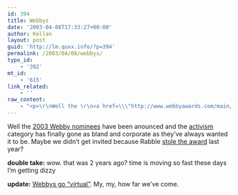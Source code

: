 ```yaml
---
id: 394
title: Webbys
date: '2003-04-08T17:33:27+00:00'
author: Kellan
layout: post
guid: 'http://lm.quxx.info/?p=394'
permalink: /2003/04/08/webbys/
typo_id:
    - '392'
mt_id:
    - '615'
link_related:
    - ''
raw_content:
    - "<p>\r\nWell the \r\n<a href=\\\"http://www.webbyawards.com/main/webby_awards/nominees.html\\\">2003 Webby nominees</a> have been anounced and the <a href=\\\"http://www.webbyawards.com/main/webby_awards/nominees.html#activism\\\">activism</a> category has finally gone as bland and corporate as they\\'ve always wanted it to be.  Maybe we didn\\'t get invited because Rabble <a href=\\\"http://www.protest.net/view.cgi?view=2199\\\">stole the award</a> last year?\r\n</p>\r\n<p>\r\n<b>double take:</b> wow.  that was 2 years ago?  time is moving so fast these days I\\'m getting dizzy\r\n</p>\r\n<p>\r\n<b>update:</b> <a href=\\\"http://news.com.com/2100-1025-998465.html?tag=lh\\\">Webbys go \\\"virtual\\\"</a>.  My, my, how far we\\'ve come.\r\n</p>"
---
```


Well the [2003 Webby nominees](http://www.webbyawards.com/main/webby_awards/nominees.html) have been anounced and the [activism](http://www.webbyawards.com/main/webby_awards/nominees.html#activism) category has finally gone as bland and corporate as they’ve always wanted it to be. Maybe we didn’t get invited because Rabble [stole the award](http://www.protest.net/view.cgi?view=2199) last year?

**double take:** wow. that was 2 years ago? time is moving so fast these days I’m getting dizzy

**update:** [Webbys go “virtual”](http://news.com.com/2100-1025-998465.html?tag=lh). My, my, how far we’ve come.